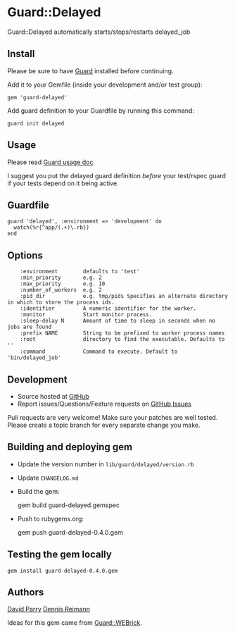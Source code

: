 # Guard::Delayed

Guard::Delayed automatically starts/stops/restarts delayed_job

## Install

Please be sure to have [Guard](http://github.com/guard/guard) installed before continuing.

Add it to your Gemfile (inside your development and/or test group):

    gem 'guard-delayed'

Add guard definition to your Guardfile by running this command:

    guard init delayed

## Usage

Please read [Guard usage doc](http://github.com/guard/guard#readme).

I suggest you put the delayed guard definition *before* your test/rspec guard if your tests depend on it being active.

## Guardfile

    guard 'delayed', :environment => 'development' do
      watch(%r{^app/(.+)\.rb})
    end

## Options

```
    :environment        defaults to 'test'
    :min_priority       e.g. 2
    :max_priority       e.g. 10
    :number_of_workers  e.g. 2
    :pid_dir            e.g. tmp/pids Specifies an alternate directory in which to store the process ids.
    :identifier         A numeric identifier for the worker.
    :monitor            Start monitor process.
    :sleep-delay N      Amount of time to sleep in seconds when no jobs are found
    :prefix NAME        String to be prefixed to worker process names
    :root               directory to find the executable. Defaults to ''
    :command            Command to execute. Default to 'bin/delayed_job'
```

## Development

 * Source hosted at [GitHub](http://github.com/suranyami/guard-delayed)
 * Report issues/Questions/Feature requests on [GitHub Issues](http://github.com/suranyami/guard-delayed/issues)

Pull requests are very welcome! Make sure your patches are well tested.
Please create a topic branch for every separate change you make.

## Building and deploying gem

 * Update the version number in `lib/guard/delayed/version.rb`
 * Update `CHANGELOG.md`
 * Build the gem:

    gem build guard-delayed.gemspec

 * Push to rubygems.org:

    gem push guard-delayed-0.4.0.gem

## Testing the gem locally

    gem install guard-delayed-0.4.0.gem


## Authors

[David Parry](https://github.com/suranyami)
[Dennis Reimann](https://github.com/dbloete)

Ideas for this gem came from [Guard::WEBrick](http://github.com/fnichol/guard-webrick).
